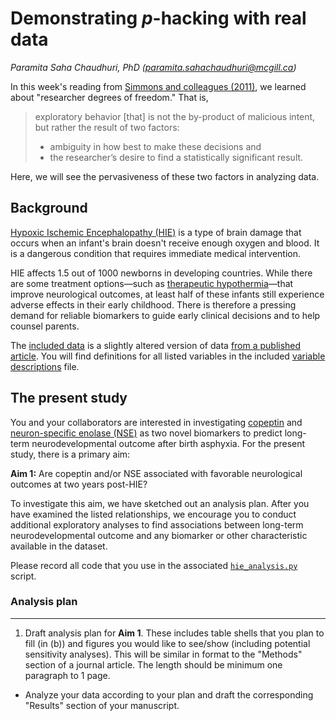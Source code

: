 # Demonstrating *p*-hacking with real data
*Paramita Saha Chaudhuri, PhD (paramita.sahachaudhuri@mcgill.ca)*

In this week's reading from [Simmons and colleagues (2011)](http://journals.sagepub.com/doi/10.1177/0956797611417632), we learned about "researcher degrees of freedom."
That is,

> exploratory behavior [that] is not the by-product of malicious intent, but rather the result of two factors:
> - ambiguity in how best to make these decisions and
> - the researcher’s desire to find a statistically significant result.

Here, we will see the pervasiveness of these two factors in analyzing data.

## Background
[Hypoxic Ischemic Encephalopathy (HIE)](https://www.birthinjuryguide.org/birth-injury/types/hypoxic-ischemic-encephalopathy-hie/) is a type of brain damage that occurs when an infant's brain doesn't receive enough oxygen and blood.
It is a dangerous condition that requires immediate medical intervention.

HIE affects 1.5 out of 1000 newborns in developing countries.
While there are some treatment options&mdash;such as [therapeutic hypothermia](https://www.birthinjuryguide.org/birth-injury/treatment/neonatal-therapeutic-hypothermia/)&mdash;that improve neurological outcomes, at least half of these infants still experience adverse effects in their early childhood.
There is therefore a pressing demand for reliable biomarkers to guide early clinical decisions and to help counsel parents.

The [included data](https://github.com/reprocourse/template-a5-chaudhuri-practical/blob/master/1-longitudinal-minimal%20data%20set-V2.csv) is a slightly altered version of data [from a published article](https://journals.plos.org/plosone/article?id=10.1371/journal.pone.0184593).
You will find definitions for all listed variables in the included [variable descriptions](https://github.com/reprocourse/template-a5-chaudhuri-practical/blob/master/variable_descriptions.md) file.


## The present study
You and your collaborators are interested in investigating [copeptin](https://www.ncbi.nlm.nih.gov/pubmed/18291667) and [neuron-specific enolase (NSE)](https://www.mayomedicallaboratories.com/test-catalog/Clinical+and+Interpretive/80913) as two novel biomarkers to predict long-term neurodevelopmental outcome after birth asphyxia.
For the present study, there is a primary aim:

**Aim 1:** Are copeptin and/or NSE associated with favorable neurological outcomes at two years post-HIE?

To investigate this aim, we have sketched out an analysis plan.
After you have examined the listed relationships, we encourage you to conduct additional exploratory analyses to find associations between long-term neurodevelopmental outcome and any biomarker or other characteristic available in the dataset.

Please record all code that you use in the associated [`hie_analysis.py`](https://github.com/reprocourse/template-a5-chaudhuri-practical/blob/master/hie_analysis.py) script.

### Analysis plan

---
1. Draft analysis plan for **Aim 1**.
These includes table shells that you plan to fill (in (b)) and figures you would like to see/show (including potential sensitivity analyses).
This will be similar in format to the "Methods" section of a journal article.
The length should be minimum one paragraph to 1 page.
- Analyze your data according to your plan and draft the corresponding "Results" section of your manuscript.
